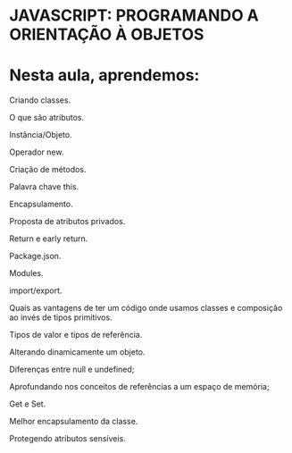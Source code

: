 # JAVASCRIPT: PROGRAMANDO A ORIENTAÇÃO À OBJETOS

# Nesta aula, aprendemos:

Criando classes.

O que são atributos.

Instância/Objeto.

Operador new.

Criação de métodos.

Palavra chave this.

Encapsulamento.

Proposta de atributos privados.

Return e early return.

Package.json.

Modules.

import/export.

Quais as vantagens de ter um código onde usamos classes e composição ao invés de tipos primitivos.

Tipos de valor e tipos de referência.

Alterando dinamicamente um objeto.

Diferenças entre null e undefined;

Aprofundando nos conceitos de referências a um espaço de memória;

Get e Set.

Melhor encapsulamento da classe.

Protegendo atributos sensíveis.
